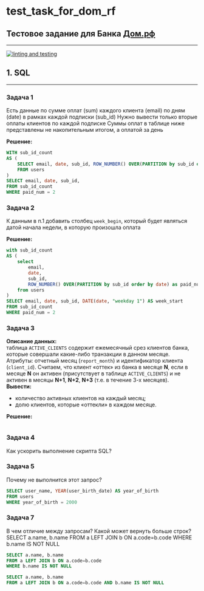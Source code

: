 # test_task_for_dom_rf
## Тестовое задание для Банка [Дом.рф](https://xn--d1aqf.xn--p1ai/)
___________________________________________________
[![linting and testing](https://github.com/kapkaevandrey/test_task_for_dom_rf/actions/workflows/ci.yaml/badge.svg)](https://github.com/kapkaevandrey/test_task_for_dom_rf/actions/workflows/ci.yaml)

## 1. SQL
___________________________________________________
### Задача 1
Есть данные по сумме оплат (sum) каждого клиента (email) по дням (date) в рамках каждой подписки (sub_id) 
Нужно вывести только вторые оплаты клиентов по каждой подписке
Суммы оплат в таблице ниже представлены не накопительным итогом, а оплатой за день  

**Решение:**
```sql
WITH sub_id_count
AS (
    SELECT email, date, sub_id, ROW_NUMBER() OVER(PARTITION by sub_id order by date) as paid_num
    FROM users
)
SELECT email, date, sub_id, 
FROM sub_id_count
WHERE paid_num = 2
```

### Задача 2
К данным в п.1 добавить столбец `week_begin`, который будет являться датой начала недели, в которую произошла оплата

**Решение:**
```SQL
with sub_id_count
AS (
	select 
	    email, 
	    date, 
	    sub_id, 
	    ROW_NUMBER() OVER(PARTITION by sub_id order by date) as paid_num
	from users
)
SELECT email, date, sub_id, DATE(date, "weekday 1") AS week_start
FROM sub_id_count
WHERE paid_num = 2
```

### Задача 3
**Описание данных:**  
таблица `ACTIVE_CLIENTS` содержит ежемесячный срез клиентов банка, которые совершали какие-либо транзакции в данном месяце.
Атрибуты: отчетный месяц (`report_month`) и идентификатор клиента (`client_id`). Считаем, что клиент «оттек» из банка в месяце **N**, если в месяце **N** он активен (присутствует в таблице `ACTIVE_CLIENTS`) 
и не активен в месяцы **N+1**, **N+2**, **N+3** (т.е. в течение 3-х месяцев).  
**Вывести:**
- количество активных клиентов на каждый месяц; 
- долю клиентов, которые «оттекли» в каждом месяце.

**Решение:**
```SQL

```

### Задача 4
Как ускорить выполнение скрипта SQL?


### Задача 5
Почему не выполнится этот запрос? 
```sql
SELECT user_name, YEAR(user_birth_date) AS year_of_birth 
FROM users 
WHERE year_of_birth = 2000
```

### Задача 7
В чем отличие между запросам? Какой может вернуть больше строк? 
SELECT a.name, b.name FROM a LEFT JOIN b ON a.code=b.code WHERE b.name IS NOT NULL
```sql
SELECT a.name, b.name 
FROM a LEFT JOIN b ON a.code=b.code 
WHERE b.name IS NOT NULL
```
```sql
SELECT a.name, b.name 
FROM a LEFT JOIN b ON a.code=b.code AND b.name IS NOT NULL
```